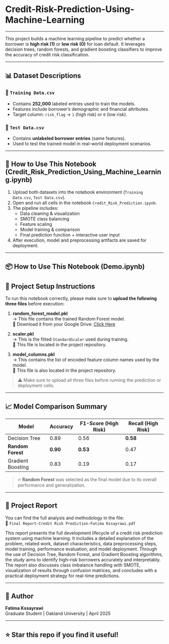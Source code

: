 # Credit-Risk-Prediction-Using-Machine-Learning

---

This project builds a machine learning pipeline to predict whether a borrower is **high risk (1)** or **low risk (0)** for loan default. It leverages decision trees, random forests, and gradient boosting classifiers to improve the accuracy of credit risk classification.


---

## 📊 Dataset Descriptions

### 📌 `Training Data.csv`
- Contains **252,000** labeled entries used to train the models.
- Features include borrower’s demographic and financial attributes.
- Target column: `risk_flag` → `1` (high risk) or `0` (low risk).

### 📌 `Test Data.csv`
- Contains **unlabeled borrower entries** (same features).
- Used to test the trained model in real-world deployment scenarios.

---

## 🚀 How to Use This Notebook (Credit_Risk_Prediction_Using_Machine_Learning.ipynb)

1. Upload both datasets into the notebook environment (`Training Data.csv`, `Test Data.csv`).
2. Open and run all cells in the notebook `Credit_Risk_Prediction.ipynb`.
3. The pipeline includes:
   - Data cleaning & visualization
   - SMOTE class balancing
   - Feature scaling
   - Model training & comparison
   - Final prediction function + interactive user input
4. After execution, model and preprocessing artifacts are saved for deployment.

---


## 📦 How to Use This Notebook (Demo.ipynb)

## 📂 Project Setup Instructions

To run this notebook correctly, please make sure to **upload the following three files** before execution:

1. **random_forest_model.pkl**  
   → This file contains the trained Random Forest model.  
   🔗 Download it from your Google Drive: [Click Here]([YOUR_GOOGLE_DRIVE_LINK_HERE](https://drive.google.com/file/d/1RBZA9K3C8uHZ269RJe1aciK2PU8bs29c/view?usp=drive_link))

2. **scaler.pkl**  
   → This is the fitted `StandardScaler` used during training.  
   📁 This file is located in the project repository.

3. **model_columns.pkl**  
   → This contains the list of encoded feature column names used by the model.  
   📁 This file is also located in the project repository.

> ⚠️ Make sure to upload all three files before running the prediction or deployment cells.


---
## 📈 Model Comparison Summary

| Model             | Accuracy | F1-Score (High Risk) | Recall (High Risk) |
|------------------|----------|----------------------|---------------------|
| Decision Tree     | 0.89     | 0.56                 | **0.58**            |
| **Random Forest** | **0.90** | **0.53**             | 0.47                |
| Gradient Boosting | 0.83     | 0.19                 | 0.17                |

> 🔥 **Random Forest** was selected as the final model due to its overall performance and generalization.

---

## 📄 Project Report

You can find the full analysis and methodology in the file:  
📍 `Final Report-Credit Risk Prediction-Fatima Kssayrawi.pdf`

This report presents the full development lifecycle of a credit risk prediction system using machine learning. It includes a detailed explanation of the problem, related work, dataset characteristics, data preprocessing steps, model training, performance evaluation, and model deployment. Through the use of Decision Tree, Random Forest, and Gradient Boosting algorithms, the study aims to identify high-risk borrowers accurately and interpretably. The report also discusses class imbalance handling with SMOTE, visualization of results through confusion matrices, and concludes with a practical deployment strategy for real-time predictions.

---

## 🧠 Author

**Fatima Kssayrawi**  
Graduate Student | Oakland University | April 2025

---

## ⭐️ Star this repo if you find it useful!

